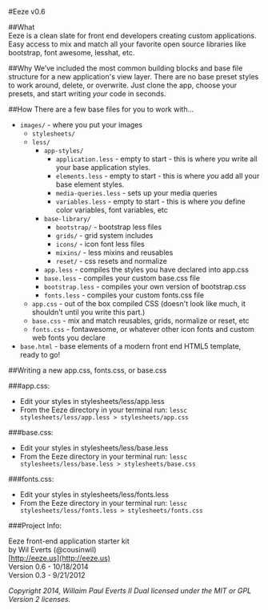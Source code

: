 #Eeze v0.6

##What  
Eeze is a clean slate for front end developers creating custom applications. Easy access to mix and match all your favorite open source libraries like bootstrap, font awesome, lesshat, etc.

##Why
We’ve included the most common building blocks and base file structure for a new application's view layer. There are no base preset styles to work around, delete, or overwrite. Just clone the app, choose your presets, and start writing *your* code in seconds.

##How
There are a few base files for you to work with...

* `images/` - where you put your images
  * `stylesheets/`
  * `less/`
    * `app-styles/`
      * `application.less` - empty to start - this is where *you* write all your base application styles.
      * `elements.less` - empty to start - this is where *you* add all your base element styles.
      * `media-queries.less` - sets up your media queries
      * `variables.less` - empty to start - this is where *you* define color variables, font variables, etc
    * `base-library/`
      * `bootstrap/` - bootstrap less files
      * `grids/` - grid system includes
      * `icons/` - icon font less files
      * `mixins/` - less mixins and reusables
      * `reset/` - css resets and normalize
    * `app.less` - compiles the styles you have declared into app.css
    * `base.less` - compiles your custom base.css file
    * `bootstrap.less` - compiles your own version of bootstrap.css
    * `fonts.less` - compiles your custom fonts.css file
  * `app.css` - out of the box compiled CSS (doesn't look like much, it shouldn't until you write this part.)
  * `base.css` - mix and match reusables, grids, normalize or reset, etc 
  * `fonts.css` - fontawesome, or whatever other icon fonts and custom web fonts you declare
* `base.html` - base elements of a modern front end HTML5 template, ready to go!

##Writing a new app.css, fonts.css, or base.css

###app.css: 
  * Edit your styles in stylesheets/less/app.less
  * From the Eeze directory in your terminal run: `lessc stylesheets/less/app.less > stylesheets/app.css`

###base.css:
  * Edit your styles in stylesheets/less/base.less
  * From the Eeze directory in your terminal run: `lessc stylesheets/less/base.less > stylesheets/base.css`

###fonts.css:
  * Edit your styles in stylesheets/less/fonts.less
  * From the Eeze directory in your terminal run: `lessc stylesheets/less/fonts.less > stylesheets/fonts.css`

###Project Info:

Eeze front-end application starter kit   
by Wil Everts (@cousinwil)  
[http://eeze.us](http://eeze.us)  
Version 0.6 - 10/18/2014  
Version 0.3 - 9/21/2012  

_Copyright 2014, Willaim Paul Everts II
Dual licensed under the MIT or GPL Version 2 licenses._

